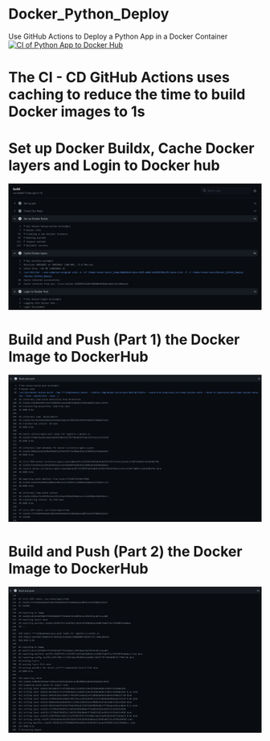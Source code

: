 # Docker_Python_Deploy
Use GitHub Actions to Deploy a Python App in a Docker Container
[![CI of Python App to Docker Hub](https://github.com/npworkcode/Docker_Python_Deploy/actions/workflows/main.yml/badge.svg)](https://github.com/npworkcode/Docker_Python_Deploy/actions/workflows/main.yml)

# The CI - CD GitHub Actions uses caching to reduce the time to build Docker images to 1s


# Set up Docker Buildx, Cache Docker layers and Login to Docker hub
![Cache Docker Layers](/images/docker_cache_1.jpg)

# Build and Push (Part 1) the Docker Image to DockerHub
![Build & Push Docker Image](/images/docker_cache_2.jpg)


# Build and Push (Part 2) the Docker Image to DockerHub
![Build & Push Docker Image 2](/images/docker_cache_3.jpg)